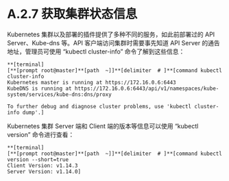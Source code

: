 # A.2.7 获取集群状态信息

Kubernetes 集群以及部署的插件提供了多种不同的服务，如此前部署过的 API Server、Kube-dns 等。API 客户端访问集群时需要事先知道 API Server 的通告地址，管理员可使用 “kubectl cluster-info” 命令了解到这些信息：

```
**[terminal]
[**[prompt root@master]**[path  ~]]**[delimiter  # ]**[command kubectl cluster-info
Kubernetes master is running at https://172.16.0.6:6443
KubeDNS is running at https://172.16.0.6:6443/api/v1/namespaces/kube-system/services/kube-dns:dns/proxy

To further debug and diagnose cluster problems, use 'kubectl cluster-info dump'.]
```

Kubernetes 集群 Server 端和 Client 端的版本等信息可以使用 “kubectl version” 命令进行查看：

```
**[terminal]
[**[prompt root@master]**[path  ~]]**[delimiter  # ]**[command kubectl version --short=true
Client Version: v1.14.3
Server Version: v1.14.0]
```